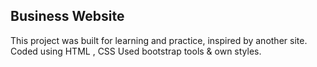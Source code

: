 ## Business Website
This project was built for learning and practice, inspired by another site.
Coded using HTML , CSS Used bootstrap tools & own styles.

